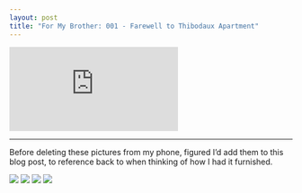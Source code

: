```yaml
---
layout: post
title: "For My Brother: 001 - Farewell to Thibodaux Apartment"
---
```


<div class="video">
  <iframe src="https://www.youtube.com/embed/d8Hpt5pLNjM" frameborder="0" allow="accelerometer; autoplay; clipboard-write; encrypted-media; gyroscope; picture-in-picture" allowfullscreen></iframe>
</div>

---- 

Before deleting these pictures from my phone, figured I’d add them to this blog post, to reference back to when thinking of how I had it furnished.

![][image-1]
![][image-2]
![][image-3]
![][image-4]

[image-1]:	https://i.imgur.com/lEulV7l.jpg
[image-2]:	https://i.imgur.com/ub7xAQd.jpg
[image-3]:	https://i.imgur.com/IA1lJxP.jpg
[image-4]:	https://i.imgur.com/dCpbCgf.jpg
